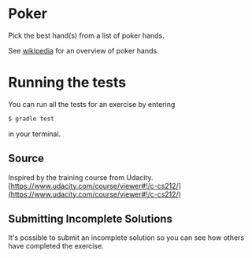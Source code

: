 # Poker

Pick the best hand(s) from a list of poker hands.

See [wikipedia](https://en.wikipedia.org/wiki/List_of_poker_hands) for an
overview of poker hands.

# Running the tests

You can run all the tests for an exercise by entering

```sh
$ gradle test
```

in your terminal.

## Source

Inspired by the training course from Udacity. [https://www.udacity.com/course/viewer#!/c-cs212/](https://www.udacity.com/course/viewer#!/c-cs212/)

## Submitting Incomplete Solutions

It's possible to submit an incomplete solution so you can see how others have completed the exercise.
